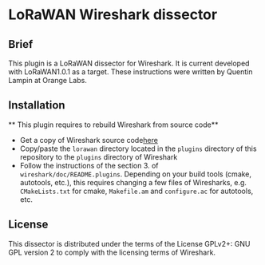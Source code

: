 # LoRaWAN Wireshark dissector

## Brief

This plugin is a LoRaWAN dissector for Wireshark.
It is current developed with LoRaWAN1.0.1 as a target.
These instructions were written by Quentin Lampin at Orange Labs.

## Installation

** This plugin requires to rebuild Wireshark from source code**

- Get a copy of Wireshark source code[here](https://github.com/wireshark/wireshark)
- Copy/paste the `lorawan` directory located in the `plugins` directory of this repository to the `plugins` directory of Wireshark
- Follow the instructions of the section 3. of `wireshark/doc/README.plugins`.
    Depending on your build tools (cmake, autotools, etc.), this requires changing a few files of Wiresharks, e.g. `CMakeLists.txt` for cmake, `Makefile.am` and `configure.ac` for autotools, etc.


## License

This dissector is distributed under the terms of the License GPLv2+: GNU GPL version 2 to comply with the licensing terms of Wireshark.

